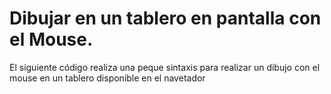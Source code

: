 # Dibujar en un tablero en pantalla con el Mouse.
El siguiente código realiza una peque  sintaxis para realizar un dibujo con el mouse en un tablero disponible en el navetador
